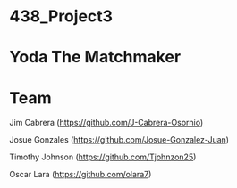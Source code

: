 # 438_Project3

# Yoda The Matchmaker

# Team

Jim Cabrera (https://github.com/J-Cabrera-Osornio)

Josue Gonzales (https://github.com/Josue-Gonzalez-Juan)

Timothy Johnson (https://github.com/Tjohnzon25)

Oscar Lara (https://github.com/olara7)

